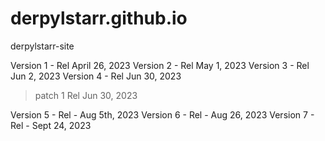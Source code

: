 # derpylstarr.github.io
derpylstarr-site

Version 1 - Rel April 26, 2023 
Version 2 - Rel May 1, 2023
Version 3 - Rel Jun 2, 2023
Version 4 - Rel Jun 30, 2023
> patch 1 Rel Jun 30, 2023

Version 5 - Rel - Aug 5th, 2023
Version 6 - Rel - Aug 26, 2023
Version 7 - Rel - Sept 24, 2023
